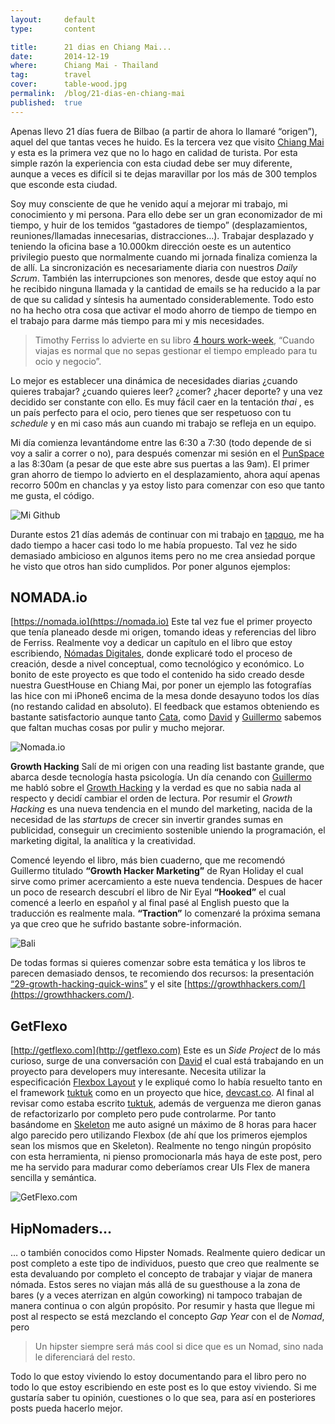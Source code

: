 ```yaml
---
layout:     default
type:       content

title:      21 dias en Chiang Mai...
date:       2014-12-19
where:      Chiang Mai - Thailand
tag:        travel
cover:      table-wood.jpg
permalink:  /blog/21-dias-en-chiang-mai
published:  true
---
```

Apenas llevo 21 días fuera de Bilbao (a partir de ahora lo llamaré “origen”), aquel del que tantas veces he huido. Es la tercera vez que visito [Chiang Mai](https://en.wikipedia.org/wiki/Chiang_Mai) y esta es la primera vez que no lo hago en calidad de turista. Por esta simple razón la experiencia con esta ciudad debe ser muy diferente, aunque a veces es difícil si te dejas maravillar por los más de 300 templos que esconde esta ciudad.

Soy muy consciente de que he venido aquí a mejorar mi trabajo, mi conocimiento y mi persona. Para ello debe ser un gran economizador de mi tiempo, y huir de los temidos “gastadores de tiempo” (desplazamientos, reuniones/llamadas innecesarias, distracciones…). Trabajar desplazado y teniendo la oficina base a 10.000km dirección oeste es un autentico privilegio puesto que normalmente cuando mi jornada finaliza comienza la de allí. La sincronización es necesariamente diaria con nuestros *Daily Scrum*. También las interrupciones son menores, desde que estoy aquí no he recibido ninguna llamada y la cantidad de emails se ha reducido a la par de que su calidad y síntesis ha aumentado considerablemente. Todo esto no ha hecho otra cosa que activar el modo ahorro de tiempo de tiempo en el trabajo para darme más tiempo para mi y mis necesidades.

> Timothy Ferriss lo advierte en su libro [4 hours work-week](http://fourhourworkweek.com/), “Cuando viajas es normal que no sepas gestionar el tiempo empleado para tu ocio y negocio”.

Lo mejor es establecer una dinámica de necesidades diarias ¿cuando quieres trabajar? ¿cuando quieres leer? ¿comer? ¿hacer deporte? y una vez decidido ser constante con ello. Es muy fácil caer en la tentación *thai* , es un país perfecto para el ocio, pero tienes que ser respetuoso con tu *schedule* y en mi caso más aun cuando mi trabajo se refleja en un equipo.

Mi día comienza levantándome entre las 6:30 a 7:30 (todo depende de si voy a salir a correr o no), para después comenzar mi sesión en el [PunSpace](http://www.punspace.com/) a las 8:30am (a pesar de que este abre sus puertas a las 9am). El primer gran ahorro de tiempo lo advierto en el desplazamiento, ahora aquí apenas recorro 500m en chanclas y ya estoy listo para comenzar con eso que tanto me gusta, el código.

![Mi Github](/assets/images/posts/github-commits.jpg)

Durante estos 21 días además de continuar con mi trabajo en [tapquo](https://github.com/tapquo), me ha dado tiempo a hacer casi todo lo me había propuesto. Tal vez he sido demasiado ambicioso en algunos items pero no me crea ansiedad porque he visto que otros han sido cumplidos. Por poner algunos ejemplos:

## NOMADA.io
[https://nomada.io](https://nomada.io)
Este tal vez fue el primer proyecto que tenía planeado desde mi origen, tomando ideas y referencias del libro de Ferriss. Realmente voy a dedicar un capítulo en el libro que estoy escribiendo, [Nómadas Digitales](https://leanpub.com/nomadasdigitales), donde explicaré todo el proceso de creación, desde a nivel conceptual, como tecnológico y económico. Lo bonito de este proyecto es que todo el contenido ha sido creado desde nuestra GuestHouse en Chiang Mai, por poner un ejemplo las fotografías las hice con mi iPhone6 encima de la mesa donde desayuno todos los días (no restando calidad en absoluto). El feedback que estamos obteniendo es bastante satisfactorio aunque tanto [Cata](https://twitter.com/cataflu), como [David](https://twitter.com/dreyacosta) y [Guillermo](https://twitter.com/pasku1) sabemos que faltan muchas cosas por pulir y mucho mejorar.

![Nomada.io](/assets/images/posts/site-nomada-io.jpg)

**Growth Hacking**
Salí de mi origen con una reading list bastante grande, que abarca desde tecnología hasta psicología. Un día cenando con [Guillermo](https://twitter.com/pasku1) me habló sobre el [Growth Hacking](https://en.wikipedia.org/wiki/Growth_hacking) y la verdad es que no sabia nada al respecto y decidí cambiar el orden de lectura. Por resumir el *Growth Hacking* es una nueva tendencia en el mundo del marketing, nacida de la necesidad de las *startups* de crecer sin invertir grandes sumas en publicidad, conseguir un crecimiento sostenible uniendo la programación, el marketing digital, la analítica y la creatividad.

Comencé leyendo el libro, más bien cuaderno, que me recomendó Guillermo titulado **“Growth Hacker Marketing”** de Ryan Holiday el cual sirve como primer acercamiento a este nueva tendencia. Despues de hacer un poco de research descubrí el libro de Nir Eyal **“Hooked”** el cual comencé a leerlo en español y al final pasé al English puesto que la traducción es realmente mala. **“Traction”** lo comenzaré la próxima semana ya que creo que he sufrido bastante sobre-información.

![Bali](/assets/images/posts/books-growth-hacking.jpg)

De todas formas si quieres comenzar sobre esta temática y los libros te parecen demasiado densos, te recomiendo dos recursos: la presentación[ “29-growth-hacking-quick-wins”](http://www.slideshare.net/mattangriffel/29-growth-hacking-quick-wins?ref=http://www.slideshare.net/) y el site [https://growthhackers.com/](https://growthhackers.com/).

## GetFlexo
[http://getflexo.com](http://getflexo.com)
Este es un *Side Project* de lo más curioso, surge de una conversación con [David](https://twitter.com/dreyacosta) el cual está trabajando en un proyecto para developers muy interesante. Necesita utilizar la especificación [Flexbox Layout](http://www.w3.org/TR/css3-flexbox/) y le expliqué como lo había resuelto tanto en el framework [tuktuk](https://github.com/soyjavi/tuktuk) como en un proyecto que hice, [devcast.co](http://devcast.co/). Al final al revisar como estaba escrito [tuktuk](https://github.com/soyjavi/tuktuk), además de verguenza me dieron ganas de refactorizarlo por completo pero pude controlarme. Por tanto basándome en [Skeleton](http://getskeleton.com/) me auto asigné un máximo de 8 horas para hacer algo parecido pero utilizando Flexbox (de ahí que los primeros ejemplos sean los mismos que en Skeleton). Realmente no tengo ningún propósito con esta herramienta, ni pienso promocionarla más haya de este post, pero me ha servido para madurar como deberíamos crear UIs Flex de manera sencilla y semántica.

![GetFlexo.com](/assets/images/posts/site-getflexo.jpg)

## HipNomaders…
… o también conocidos como Hipster Nomads. Realmente quiero dedicar un post completo a este tipo de individuos, puesto que creo que realmente se esta devaluando por completo el concepto de trabajar y viajar de manera nómada. Estos seres no viajan más allá de su guesthouse a la zona de bares (y a veces aterrizan en algún coworking) ni tampoco trabajan de manera continua o con algún propósito. Por resumir y hasta que llegue mi post al respecto se está mezclando el concepto *Gap Year* con el de *Nomad*, pero

> Un hipster siempre será más cool si dice que es un Nomad, sino nada le diferenciará del resto.

Todo lo que estoy viviendo lo estoy documentando para el libro pero no todo lo que estoy escribiendo en este post es lo que estoy viviendo. Si me gustaría saber tu opinión, cuestiones o lo que sea, para así en posteriores posts pueda hacerlo mejor.
